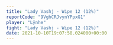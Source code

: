 ```yaml
---
title: "Lady Vashj - Wipe 12 (12%)"
reportCode: "9VghCRJvynYPpxG1"
player: "Lÿnhe"
fight: "Lady Vashj - Wipe 12 (12%)"
date: 2021-10-10T19:07:58.024000+00:00
---
```

